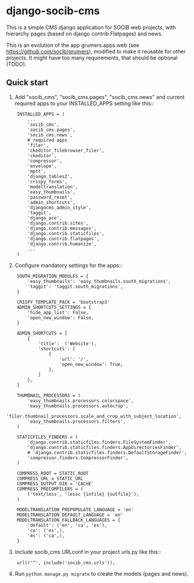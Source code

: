 django-socib-cms
=====================

This is a simple CMS django application for SOCIB web projects, with hierarchy pages (based on django contrib Flatpages) and news.

This is an evolution of the app grumers.apps.web (see https://github.com/socib/grumers), modified to make it reusable for other projects. It might have too many requirements, that should be optional (TODO).


Quick start
-----------

1. Add "socib_cms", "socib_cms.pages", "socib_cms.news" and current required apps to your INSTALLED_APPS setting like this::

```
    INSTALLED_APPS = (
        ...
        'socib_cms',
        'socib_cms.pages',
        'socib_cms.news',
        # required apps
        'filer',
        'ckeditor_filebrowser_filer',
        'ckeditor',
        'compressor',
        'envelope',
        'mptt',
        'django_tables2',
        'crispy_forms',
        'modeltranslation',
        'easy_thumbnails',
        'password_reset',
        'admin_shortcuts',
        'djangocms_admin_style',
        'taggit',
        'django_ace',
        'django.contrib.sites',
        'django.contrib.messages',
        'django.contrib.staticfiles',
        'django.contrib.flatpages',
        'django.contrib.humanize',
        ...
    )
```

2. Configure mandatory settings for the apps::

```
    SOUTH_MIGRATION_MODULES = {
        'easy_thumbnails': 'easy_thumbnails.south_migrations',
        'taggit': 'taggit.south_migrations',
    }

    CRISPY_TEMPLATE_PACK = 'bootstrap3'
    ADMIN_SHORTCUTS_SETTINGS = {
        'hide_app_list': False,
        'open_new_window': False,
    }

    ADMIN_SHORTCUTS = [
        {
            'title': _('Website'),
            'shortcuts': [
                {
                    'url': '/',
                    'open_new_window': True,
                },
            ]
        },
    ]

    THUMBNAIL_PROCESSORS = (
        'easy_thumbnails.processors.colorspace',
        'easy_thumbnails.processors.autocrop',
        'filer.thumbnail_processors.scale_and_crop_with_subject_location',
        'easy_thumbnails.processors.filters',
    )

    STATICFILES_FINDERS = (
        'django.contrib.staticfiles.finders.FileSystemFinder',
        'django.contrib.staticfiles.finders.AppDirectoriesFinder',
        # 'django.contrib.staticfiles.finders.DefaultStorageFinder',
        'compressor.finders.CompressorFinder',
    )

    COMPRESS_ROOT = STATIC_ROOT
    COMPRESS_URL = STATIC_URL
    COMPRESS_OUTPUT_DIR = 'CACHE'
    COMPRESS_PRECOMPILERS = (
        ('text/less', 'lessc {infile} {outfile}'),
    )

    MODELTRANSLATION_PREPOPULATE_LANGUAGE = 'en'
    MODELTRANSLATION_DEFAULT_LANGUAGE = 'en'
    MODELTRANSLATION_FALLBACK_LANGUAGES = {
        'default': ('en', 'ca', 'es'),
        'ca': ('es',),
        'es': ('ca',),
    }
```

3. Include socib_cms URLconf in your project urls.py like this::

```
    url(r'^', include('socib_cms.urls')),
```

4. Run `python manage.py migrate` to create the models (pages and news).

